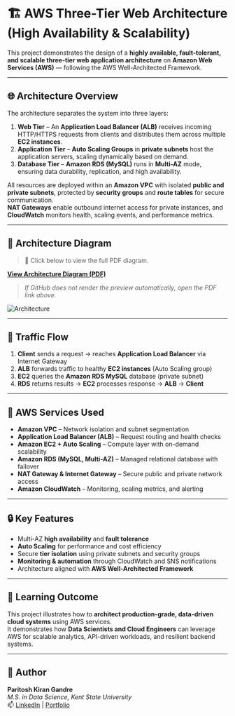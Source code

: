 # 🏗️ AWS Three-Tier Web Architecture (High Availability & Scalability)

This project demonstrates the design of a **highly available, fault-tolerant, and scalable three-tier web application architecture** on **Amazon Web Services (AWS)** — following the AWS Well-Architected Framework.

---

## 🌐 Architecture Overview
The architecture separates the system into three layers:
1. **Web Tier** – An **Application Load Balancer (ALB)** receives incoming HTTP/HTTPS requests from clients and distributes them across multiple **EC2 instances**.
2. **Application Tier** – **Auto Scaling Groups** in **private subnets** host the application servers, scaling dynamically based on demand.
3. **Database Tier** – **Amazon RDS (MySQL)** runs in **Multi-AZ** mode, ensuring data durability, replication, and high availability.

All resources are deployed within an **Amazon VPC** with isolated **public and private subnets**, protected by **security groups** and **route tables** for secure communication.  
**NAT Gateways** enable outbound internet access for private instances, and **CloudWatch** monitors health, scaling events, and performance metrics.

---

## 🧾 Architecture Diagram
> 📘 Click below to view the full PDF diagram.

[**View Architecture Diagram (PDF)**](./3-tier_diagram.drawio.png)

> _If GitHub does not render the preview automatically, open the PDF link above._

![Architecture](3-tier.diagram.drawio.png)

---

## 🔁 Traffic Flow
1. **Client** sends a request → reaches **Application Load Balancer** via Internet Gateway  
2. **ALB** forwards traffic to healthy **EC2 instances** (Auto Scaling group)  
3. **EC2** queries the **Amazon RDS MySQL** database (private subnet)  
4. **RDS** returns results → **EC2** processes response → **ALB** → **Client**

---

## 🧰 AWS Services Used
- **Amazon VPC** – Network isolation and subnet segmentation  
- **Application Load Balancer (ALB)** – Request routing and health checks  
- **Amazon EC2 + Auto Scaling** – Compute layer with on-demand scalability  
- **Amazon RDS (MySQL, Multi-AZ)** – Managed relational database with failover  
- **NAT Gateway & Internet Gateway** – Secure public and private network access  
- **Amazon CloudWatch** – Monitoring, scaling metrics, and alerting  

---

## 🔒 Key Features
- Multi-AZ **high availability** and **fault tolerance**  
- **Auto Scaling** for performance and cost efficiency  
- Secure **tier isolation** using private subnets and security groups  
- **Monitoring & automation** through CloudWatch and SNS notifications  
- Architecture aligned with **AWS Well-Architected Framework**

---

## 🧠 Learning Outcome
This project illustrates how to **architect production-grade, data-driven cloud systems** using AWS services.  
It demonstrates how **Data Scientists and Cloud Engineers** can leverage AWS for scalable analytics, API-driven workloads, and resilient backend systems.

---

## 🧩 Author
**Paritosh Kiran Gandre**  
*M.S. in Data Science, Kent State University*  
📫 [LinkedIn](https://linkedin.com/in/paritosh-gandre) | [Portfolio](https://paritosh-gandre.vercel.app)
